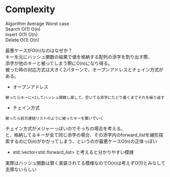 # Complexity
Algorithm		Average	Worst case  
Search		O(1)	O(n)  
Insert		O(1)	O(n)  
Delete		O(1)	O(n)  

最悪ケースがO(n)なのはなぜか？  
キーを元にハッシュ関数の結果で値を格納する配列の添字を割り出す際、  
添字が他のキーと被ってしまう際にO(n)になり得る。  
被った時の対応方式は大きく2パターンで、オープンアドレスとチェイン方式がある。  

- オープンアドレス
```
被ったらキーに+1してハッシュ関数し直して、空いてる添字にたどり着くまでそれを繰り返す
```
- チェイン方式
```
被ったら前方連結リストのように被ったキーを繋いでいく
```

チェイン方式がメジャーっぽいのでそっちの場合を考える。  
と、格納してるキーが全て同じ添字の場合、その添字内のforward_listを線形探索するのにO(n)がかかってしまう、というのが最悪ケースO(n)の正体っぽい  

- std::vector<std::forward_list<T>>
と考えると分かりやすい模様  

実際はハッシュ関数は賢く実装されてる模様なのでO(n)は考えずO(1)とみなして支障ないらしい
